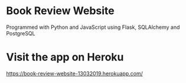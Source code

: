 # Book Review Website

Programmed with Python and JavaScript using Flask, SQLAlchemy and PostgreSQL

# Visit the app on Heroku

https://book-review-website-13032019.herokuapp.com/
